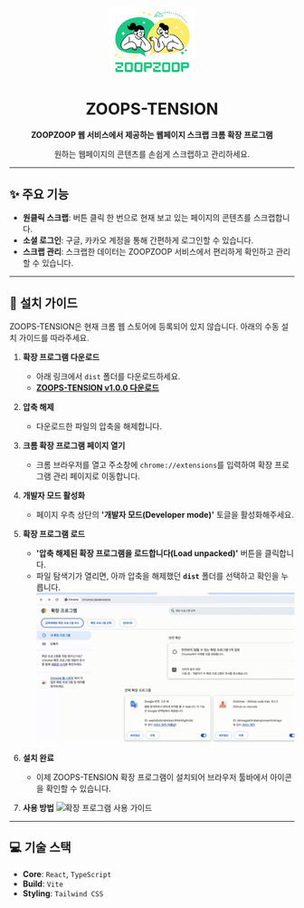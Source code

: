 <div align="center">
  <img src="public/images/logo.webp" alt="ZOOPS TENSION Logo" width="150"/>
  <h1>ZOOPS-TENSION</h1>
  <p><strong>ZOOPZOOP 웹 서비스에서 제공하는 웹페이지 스크랩 크롬 확장 프로그램</strong></p>
  <p>원하는 웹페이지의 콘텐츠를 손쉽게 스크랩하고 관리하세요.</p>
</div>

---

## ✨ 주요 기능

- **원클릭 스크랩**: 버튼 클릭 한 번으로 현재 보고 있는 페이지의 콘텐츠를 스크랩합니다.
- **소셜 로그인**: 구글, 카카오 계정을 통해 간편하게 로그인할 수 있습니다.
- **스크랩 관리**: 스크랩한 데이터는 ZOOPZOOP 서비스에서 편리하게 확인하고 관리할 수 있습니다.

---

## 🚀 설치 가이드

ZOOPS-TENSION은 현재 크롬 웹 스토어에 등록되어 있지 않습니다. 아래의 수동 설치 가이드를 따라주세요.

1.  **확장 프로그램 다운로드**

    - 아래 링크에서 `dist` 폴더를 다운로드하세요.
    - **[ZOOPS-TENSION v1.0.0 다운로드](https://github.com/prgrms-web-devcourse-final-project/WEB5_6_ZOOPS_TENSION_FE/releases/download/chrome-extension/dist.zip)**

2.  **압축 해제**

    - 다운로드한 파일의 압축을 해제합니다.

3.  **크롬 확장 프로그램 페이지 열기**

    - 크롬 브라우저를 열고 주소창에 `chrome://extensions`를 입력하여 확장 프로그램 관리 페이지로 이동합니다.

4.  **개발자 모드 활성화**

    - 페이지 우측 상단의 **'개발자 모드(Developer mode)'** 토글을 활성화해주세요.

5.  **확장 프로그램 로드**
    - **'압축 해제된 확장 프로그램을 로드합니다(Load unpacked)'** 버튼을 클릭합니다.
    - 파일 탐색기가 열리면, 아까 압축을 해제했던 **`dist`** 폴더를 선택하고 확인을 누릅니다.
      ![확장 프로그램 등록 가이드](public/readme/howtosetting.gif)
6.  **설치 완료**
    - 이제 ZOOPS-TENSION 확장 프로그램이 설치되어 브라우저 툴바에서 아이콘을 확인할 수 있습니다.
7.  **사용 방법**
    ![확장 프로그램 사용 가이드](public/readme/howtouse.gif)

---

## 💻 기술 스택

- **Core**: `React`, `TypeScript`
- **Build**: `Vite`
- **Styling**: `Tailwind CSS`
